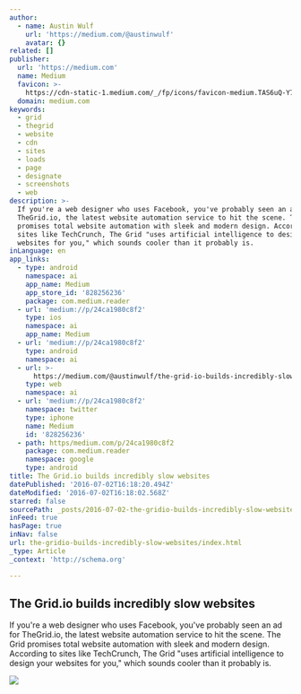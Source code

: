 ```yaml
---
author:
  - name: Austin Wulf
    url: 'https://medium.com/@austinwulf'
    avatar: {}
related: []
publisher:
  url: 'https://medium.com'
  name: Medium
  favicon: >-
    https://cdn-static-1.medium.com/_/fp/icons/favicon-medium.TAS6uQ-Y7kcKgi0xjcYHXw.ico
  domain: medium.com
keywords:
  - grid
  - thegrid
  - website
  - cdn
  - sites
  - loads
  - page
  - designate
  - screenshots
  - web
description: >-
  If you're a web designer who uses Facebook, you've probably seen an ad for
  TheGrid.io, the latest website automation service to hit the scene. The Grid
  promises total website automation with sleek and modern design. According to
  sites like TechCrunch, The Grid "uses artificial intelligence to design your
  websites for you," which sounds cooler than it probably is.
inLanguage: en
app_links:
  - type: android
    namespace: ai
    app_name: Medium
    app_store_id: '828256236'
    package: com.medium.reader
  - url: 'medium://p/24ca1980c8f2'
    type: ios
    namespace: ai
    app_name: Medium
  - url: 'medium://p/24ca1980c8f2'
    type: android
    namespace: ai
  - url: >-
      https://medium.com/@austinwulf/the-grid-io-builds-incredibly-slow-websites-24ca1980c8f2
    type: web
    namespace: ai
  - url: 'medium://p/24ca1980c8f2'
    namespace: twitter
    type: iphone
    name: Medium
    id: '828256236'
  - path: https/medium.com/p/24ca1980c8f2
    package: com.medium.reader
    namespace: google
    type: android
title: The Grid.io builds incredibly slow websites
datePublished: '2016-07-02T16:18:20.494Z'
dateModified: '2016-07-02T16:18:02.568Z'
starred: false
sourcePath: _posts/2016-07-02-the-gridio-builds-incredibly-slow-websites.md
inFeed: true
hasPage: true
inNav: false
url: the-gridio-builds-incredibly-slow-websites/index.html
_type: Article
_context: 'http://schema.org'

---
```

<article style=""><h1>The Grid.io builds incredibly slow websites</h1><p>If you're a web designer who uses Facebook, you've probably seen an ad for TheGrid.io, the latest website automation service to hit the scene. The Grid promises total website automation with sleek and modern design. According to sites like TechCrunch, The Grid "uses artificial intelligence to design your websites for you," which sounds cooler than it probably is.</p><img src="https://cdn-images-1.medium.com/max/2000/1*tTp1mjqgI5Xd5ObM9tuHsg.png" /></article>